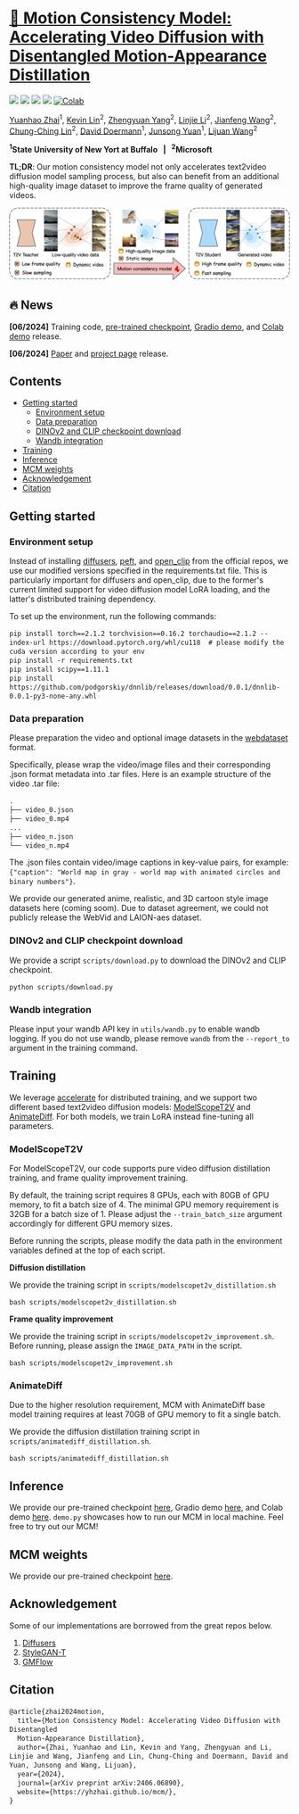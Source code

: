 # [🚀 Motion Consistency Model: Accelerating Video Diffusion with Disentangled Motion-Appearance Distillation](https://yhzhai.github.io/mcm/)

<a href='https://yhzhai.github.io/mcm/'><img src='https://img.shields.io/badge/Project-Page-Green'></a> <a href='https://arxiv.org/abs/2406.06890'><img src='https://img.shields.io/badge/Paper-arXiv-red'></a> <a href='https://huggingface.co/yhzhai/mcm'><img src='https://img.shields.io/badge/%F0%9F%A4%97%20HF-checkpoint-yellow'></a> <a href='https://huggingface.co/spaces/yhzhai/mcm'><img src='https://img.shields.io/badge/%F0%9F%A4%97%20HF-demo-yellow'></a> [![Colab](https://colab.research.google.com/assets/colab-badge.svg)](https://colab.research.google.com/drive/1ouGbIZA5092hF9ZMHO-AchCr_L3algTL?usp=sharing)

[Yuanhao Zhai](https://www.yhzhai.com/)<sup>1</sup>, [Kevin Lin](https://sites.google.com/site/kevinlin311tw/)<sup>2</sup>, [Zhengyuan Yang](https://zyang-ur.github.io)<sup>2</sup>, [Linjie Li](https://scholar.google.com/citations?hl=en&user=WR875gYAAAAJ)<sup>2</sup>, [Jianfeng Wang](http://jianfengwang.me)<sup>2</sup>, [Chung-Ching Lin](https://scholar.google.com/citations?hl=en&user=legkbM0AAAAJ)<sup>2</sup>, [David Doermann](https://cse.buffalo.edu/~doermann/)<sup>1</sup>, [Junsong Yuan](https://cse.buffalo.edu/~jsyuan/)<sup>1</sup>, [Lijuan Wang](https://scholar.google.com/citations?hl=en&user=cDcWXuIAAAAJ)<sup>2</sup>

**<sup>1</sup>State University of New Yort at Buffalo  &nbsp; | &nbsp;  <sup>2</sup>Microsoft**

**TL;DR**: Our motion consistency model not only accelerates text2video diffusion model sampling process, but also can benefit from an additional high-quality image dataset to improve the frame quality of generated videos.

![Our motion consistency model not only distill the motion prior from the teacher to accelerate sampling, but also can benefit from an additional high-quality image dataset to improve the frame quality of generated videos.](static/images/illustration.png)

<!-- **All training, inference, and evaluation code, as well as model checkpoints will be released in the coming two weeks. Please stay tuned!** -->

## 🔥 News

**[06/2024]** Training code, [pre-trained checkpoint](https://huggingface.co/yhzhai/mcm), [Gradio demo](https://huggingface.co/spaces/yhzhai/mcm), and [Colab demo](https://colab.research.google.com/drive/1ouGbIZA5092hF9ZMHO-AchCr_L3algTL?usp=sharing) release.

**[06/2024]** [Paper](https://arxiv.org/abs/2406.06890) and [project page](https://yhzhai.github.io/mcm/) release.

## Contents

  - [Getting started](#-getting-started-)
    - [Environment setup](#environment-setup-)
    - [Data preparation](#data-preparation-)
    - [DINOv2 and CLIP checkpoint download](#download)
    - [Wandb integration](#wandb-)
  - [Training](#training-)
  - [Inference](#inference-)
  - [MCM weights](#mcm-weights-)
  - [Acknowledgement](#acknowledgement-)
  - [Citation](#citation-)

## Getting started <a name="getting-started"></a>

### Environment setup <a name="env-setup"></a>

Instead of installing [diffusers](https://github.com/huggingface/diffusers), [peft](https://github.com/huggingface/peft), and [open_clip](https://github.com/mlfoundations/open_clip) from the official repos, we use our modified versions specified in the requirements.txt file.
This is particularly important for diffusers and open_clip, due to the former's current limited support for video diffusion model LoRA loading, and the latter's distributed training dependency.

To set up the environment, run the following commands:

```shell
pip install torch==2.1.2 torchvision==0.16.2 torchaudio==2.1.2 --index-url https://download.pytorch.org/whl/cu118  # please modify the cuda version according to your env 
pip install -r requirements.txt
pip install scipy==1.11.1
pip install https://github.com/podgorskiy/dnnlib/releases/download/0.0.1/dnnlib-0.0.1-py3-none-any.whl
```



### Data preparation <a name="data"></a>

Please preparation the video and optional image datasets in the [webdataset](https://github.com/webdataset/webdataset) format.

Specifically, please wrap the video/image files and their corresponding .json format metadata into .tar files.
Here is an example structure of the video .tar file:

```
.
├── video_0.json
├── video_0.mp4
...
├── video_n.json
└── video_n.mp4
```

The .json files contain video/image captions in key-value pairs, for example: `{"caption": "World map in gray - world map with animated circles and binary numbers"}`.

We provide our generated anime, realistic, and 3D cartoon style image datasets here (coming soom).
Due to dataset agreement, we could not publicly release the WebVid and LAION-aes dataset.

### DINOv2 and CLIP checkpoint download <a name="download"></a>

We provide a script `scripts/download.py` to download the DINOv2 and CLIP checkpoint.

```shell
python scripts/download.py
```

### Wandb integration <a name="wandb"></a>

Please input your wandb API key in `utils/wandb.py` to enable wandb logging.
If you do not use wandb, please remove `wandb` from the `--report_to` argument in the training command.


## Training <a name="train"></a>


We leverage [accelerate](https://github.com/huggingface/accelerate) for distributed training, and we support two different based text2video diffusion models: [ModelScopeT2V](https://arxiv.org/abs/2308.06571) and [AnimateDiff](https://arxiv.org/abs/2307.04725). For both models, we train LoRA instead fine-tuning all parameters.

### ModelScopeT2V

For ModelScopeT2V, our code supports pure video diffusion distillation training, and frame quality improvement training.

By default, the training script requires 8 GPUs, each with 80GB of GPU memory, to fit a batch size of 4. The minimal GPU memory requirement is 32GB for a batch size of 1. Please adjust the `--train_batch_size` argument accordingly for different GPU memory sizes.

Before running the scripts, please modify the data path in the environment variables defined at the top of each script.

**Diffusion distillation**

We provide the training script in `scripts/modelscopet2v_distillation.sh`

```shell
bash scripts/modelscopet2v_distillation.sh
```

**Frame quality improvement**

We provide the training script in `scripts/modelscopet2v_improvement.sh`. Before running, please assign the `IMAGE_DATA_PATH` in the script.

```shell
bash scripts/modelscopet2v_improvement.sh
```

### AnimateDiff

Due to the higher resolution requirement, MCM with AnimateDiff base model training requires at least 70GB of GPU memory to fit a single batch.

We provide the diffusion distillation training script in `scripts/animatediff_distillation.sh`.

```shell
bash scripts/animatediff_distillation.sh
```

## Inference <a name="infer"></a>

We provide our pre-trained checkpoint [here](https://huggingface.co/yhzhai/mcm), Gradio demo [here](https://huggingface.co/spaces/yhzhai/mcm), and Colab demo [here](https://colab.research.google.com/drive/1ouGbIZA5092hF9ZMHO-AchCr_L3algTL?usp=sharing). `demo.py` showcases how to run our MCM in local machine.
Feel free to try out our MCM!

## MCM weights <a name="weight"></a>

We provide our pre-trained checkpoint [here](https://huggingface.co/yhzhai/mcm).

## Acknowledgement <a name="ack"></a>

Some of our implementations are borrowed from the great repos below.

1. [Diffusers](https://github.com/huggingface/diffusers)
2. [StyleGAN-T](https://github.com/autonomousvision/stylegan-t)
3. [GMFlow](https://github.com/haofeixu/gmflow)

## Citation <a name="cite"></a>

```
@article{zhai2024motion,
  title={Motion Consistency Model: Accelerating Video Diffusion with Disentangled
  Motion-Appearance Distillation},
  author={Zhai, Yuanhao and Lin, Kevin and Yang, Zhengyuan and Li, Linjie and Wang, Jianfeng and Lin, Chung-Ching and Doermann, David and Yuan, Junsong and Wang, Lijuan},
  year={2024},
  journal={arXiv preprint arXiv:2406.06890},
  website={https://yhzhai.github.io/mcm/},
}
```